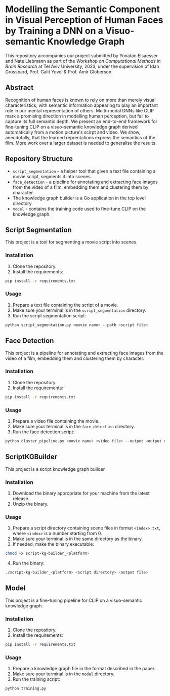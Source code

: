 # Modelling the Semantic Component in Visual Perception of Human Faces by Training a DNN on a Visuo-semantic Knowledge Graph

This repository accompanies our project submitted by Yonatan Elsaesser and Nate Liebmann as part of the _Workshop on Computational Methods in Brain Research_ at Tel Aviv University, 2023, under the supervision of Idan Grossbard, Prof. Galit Yovel & Prof. Amir Globerson.

## Abstract
Recognition of human faces is known to rely on more than merely visual characteristics, with semantic information appearing to play an important role in our mental representation of others. Multi-modal DNNs like CLIP mark a promising direction in modelling human perception, but fail to capture its full semantic depth. We present an end-to-end framework for fine-tuning CLIP on a visuo-semantic knowledge graph derived automatically from a motion picture's scirpt and video. We show, anecdotally, that the learned reprentations express the semantics of the film. More work over a larger dataset is needed to generalise the results.

## Repository Structure
- `script_segmentation` - a helper tool that given a text file containing a movie script, segments it into scenes.
- `face_detection` - a pipeline for annotating and extracting face images from the video of a film, embedding them and clustering them by character.
- The knowledge graph builder is a Go application in the top level directory.
- `model` - contains the training code used to fine-tune CLIP on the knowledge graph.

## Script Segmentation
This project is a tool for segmenting a movie script into scenes.

### Installation
1. Clone the repository.
2. Install the requirements:
```bash
pip install -r requirements.txt
```

### Usage
1. Prepare a text file containing the script of a movie.
2. Make sure your terminal is in the `script_segmentation` directory.
3. Run the script segmentation script:
```bash
python script_segmentation.py <movie name> --path <script file>
```

## Face Detection
This project is a pipeline for annotating and extracting face images from the video of a film, embedding them and clustering them by character.

### Installation
1. Clone the repository.
2. Install the requirements:
```bash
pip install -r requirements.txt
```

### Usage
1. Prepare a video file containing the movie.
2. Make sure your terminal is in the `face_detection` directory.
3. Run the face detection script:
```bash
python cluster_pipeline.py <movie name> <video file> --output <output directory>
```

## ScriptKGBuilder
This project is a script knowledge graph builder.

### Installation
1. Download the binary appropriate for your machine from the latest release.
2. Unzip the binary.

### Usage
1. Prepare a script directory containing scene files in format `<index>.txt`, where `<index>` is a number starting from 0.
2. Make sure your terminal is in the same directory as the binary.
3. If needed, make the binary executable:
```bash
chmod +x script-kg-builder_<platform>
```
4. Run the binary:
```bash
./script-kg-builder_<platform> <script directory> <output file>
```

## Model
This project is a fine-tuning pipeline for CLIP on a visuo-semantic knowledge graph.

### Installation
1. Clone the repository.
2. Install the requirements:
```bash
pip install -r requirements.txt
```

### Usage
1. Prepare a knowledge graph file in the format described in the paper.
2. Make sure your terminal is in the `model` directory.
3. Run the training script:
```bash
python training.py
```